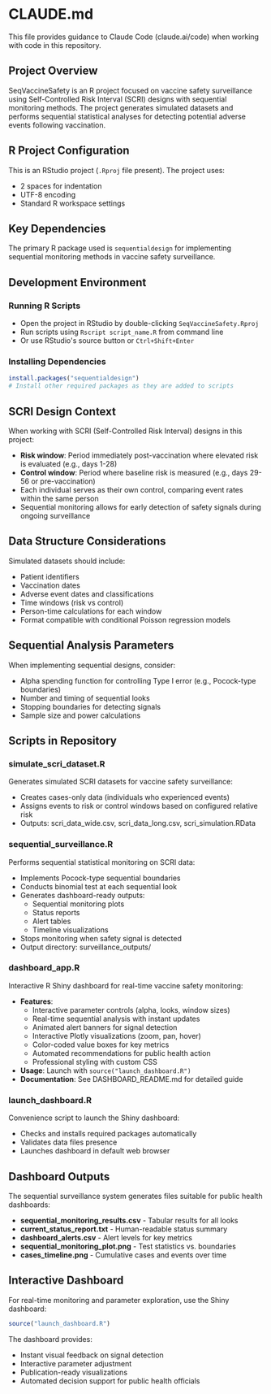 # CLAUDE.md

This file provides guidance to Claude Code (claude.ai/code) when working with code in this repository.

## Project Overview

SeqVaccineSafety is an R project focused on vaccine safety surveillance using Self-Controlled Risk Interval (SCRI) designs with sequential monitoring methods. The project generates simulated datasets and performs sequential statistical analyses for detecting potential adverse events following vaccination.

## R Project Configuration

This is an RStudio project (`.Rproj` file present). The project uses:
- 2 spaces for indentation
- UTF-8 encoding
- Standard R workspace settings

## Key Dependencies

The primary R package used is `sequentialdesign` for implementing sequential monitoring methods in vaccine safety surveillance.

## Development Environment

### Running R Scripts
- Open the project in RStudio by double-clicking `SeqVaccineSafety.Rproj`
- Run scripts using `Rscript script_name.R` from command line
- Or use RStudio's source button or `Ctrl+Shift+Enter`

### Installing Dependencies
```r
install.packages("sequentialdesign")
# Install other required packages as they are added to scripts
```

## SCRI Design Context

When working with SCRI (Self-Controlled Risk Interval) designs in this project:

- **Risk window**: Period immediately post-vaccination where elevated risk is evaluated (e.g., days 1-28)
- **Control window**: Period where baseline risk is measured (e.g., days 29-56 or pre-vaccination)
- Each individual serves as their own control, comparing event rates within the same person
- Sequential monitoring allows for early detection of safety signals during ongoing surveillance

## Data Structure Considerations

Simulated datasets should include:
- Patient identifiers
- Vaccination dates
- Adverse event dates and classifications
- Time windows (risk vs control)
- Person-time calculations for each window
- Format compatible with conditional Poisson regression models

## Sequential Analysis Parameters

When implementing sequential designs, consider:
- Alpha spending function for controlling Type I error (e.g., Pocock-type boundaries)
- Number and timing of sequential looks
- Stopping boundaries for detecting signals
- Sample size and power calculations

## Scripts in Repository

### simulate_scri_dataset.R
Generates simulated SCRI datasets for vaccine safety surveillance:
- Creates cases-only data (individuals who experienced events)
- Assigns events to risk or control windows based on configured relative risk
- Outputs: scri_data_wide.csv, scri_data_long.csv, scri_simulation.RData

### sequential_surveillance.R
Performs sequential statistical monitoring on SCRI data:
- Implements Pocock-type sequential boundaries
- Conducts binomial test at each sequential look
- Generates dashboard-ready outputs:
  - Sequential monitoring plots
  - Status reports
  - Alert tables
  - Timeline visualizations
- Stops monitoring when safety signal is detected
- Output directory: surveillance_outputs/

### dashboard_app.R
Interactive R Shiny dashboard for real-time vaccine safety monitoring:
- **Features**:
  - Interactive parameter controls (alpha, looks, window sizes)
  - Real-time sequential analysis with instant updates
  - Animated alert banners for signal detection
  - Interactive Plotly visualizations (zoom, pan, hover)
  - Color-coded value boxes for key metrics
  - Automated recommendations for public health action
  - Professional styling with custom CSS
- **Usage**: Launch with `source("launch_dashboard.R")`
- **Documentation**: See DASHBOARD_README.md for detailed guide

### launch_dashboard.R
Convenience script to launch the Shiny dashboard:
- Checks and installs required packages automatically
- Validates data files presence
- Launches dashboard in default web browser

## Dashboard Outputs

The sequential surveillance system generates files suitable for public health dashboards:
- **sequential_monitoring_results.csv** - Tabular results for all looks
- **current_status_report.txt** - Human-readable status summary
- **dashboard_alerts.csv** - Alert levels for key metrics
- **sequential_monitoring_plot.png** - Test statistics vs. boundaries
- **cases_timeline.png** - Cumulative cases and events over time

## Interactive Dashboard

For real-time monitoring and parameter exploration, use the Shiny dashboard:
```r
source("launch_dashboard.R")
```

The dashboard provides:
- Instant visual feedback on signal detection
- Interactive parameter adjustment
- Publication-ready visualizations
- Automated decision support for public health officials
